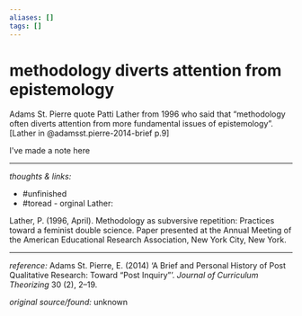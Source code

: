 ```yaml
---
aliases: []
tags: []
---
```


# methodology diverts attention from epistemology

Adams St. Pierre quote Patti Lather from 1996 who said that “methodology often diverts attention from more fundamental issues of epistemology”.[Lather in @adamsst.pierre-2014-brief p.9]

I've made a note here

---

_thoughts & links:_


- #unfinished 
- #toread - orginal Lather:  

Lather, P. (1996, April). Methodology as subversive repetition: Practices toward a feminist double science. Paper presented at the Annual Meeting of the American Educational Research Association, New York City, New York.

---

_reference:_ Adams St. Pierre, E. (2014) ‘A Brief and Personal History of Post Qualitative Research: Toward “Post Inquiry”’. _Journal of Curriculum Theorizing_ 30 (2), 2–19.

_original source/found:_ unknown